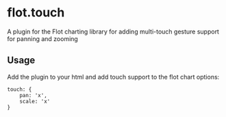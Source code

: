 # flot.touch

A plugin for the Flot charting library for adding multi-touch gesture support for panning and zooming

## Usage

Add the plugin to your html and add touch support to the flot chart options:

	touch: {
		pan: 'x',
		scale: 'x'
	}
